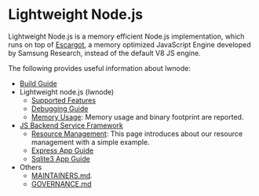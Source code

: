 # Lightweight Node.js

Lightweight Node.js is a memory efficient Node.js implementation,
which runs on top of [Escargot](https://github.com/Samsung/escargot),
a memory optimized JavaScript Engine developed by Samsung Research,
instead of the default V8 JS engine.

The following provides useful information about lwnode:
* [Build Guide](docs/BUILD.md)
* Lightweight node.js (lwnode)
  - [Supported Features](docs/spec.md)
  - [Debugging Guide](docs/DEBUG.md)
  - [Memory Usage](https://pages.github.sec.samsung.net/lws/lwnode-test-results): Memory usage and binary footprint are reported.
* [JS Backend Service Framework](docs/Framework.md)
  - [Resource Management](docs/api/lwnode.md): This page introduces about our resource management with a simple example.
  - [Express App Guide](docs/)
  - [Sqlite3 App Guide](docs/app-sqlite3.md)
* Others
  - [MAINTAINERS.md](MAINTAINERS.md).
  - [GOVERNANCE.md](GOVERNANCE.md)
